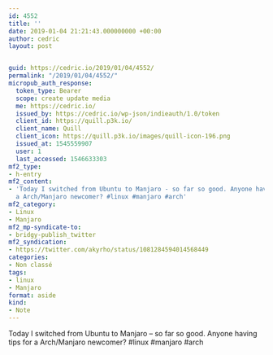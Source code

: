 ```yaml
---
id: 4552
title: ''
date: 2019-01-04 21:21:43.000000000 +00:00
author: cedric
layout: post


guid: https://cedric.io/2019/01/04/4552/
permalink: "/2019/01/04/4552/"
micropub_auth_response:
  token_type: Bearer
  scope: create update media
  me: https://cedric.io/
  issued_by: https://cedric.io/wp-json/indieauth/1.0/token
  client_id: https://quill.p3k.io/
  client_name: Quill
  client_icon: https://quill.p3k.io/images/quill-icon-196.png
  issued_at: 1545559907
  user: 1
  last_accessed: 1546633303
mf2_type:
- h-entry
mf2_content:
- 'Today I switched from Ubuntu to Manjaro - so far so good. Anyone having tips for
  a Arch/Manjaro newcomer? #linux #manjaro #arch'
mf2_category:
- Linux
- Manjaro
mf2_mp-syndicate-to:
- bridgy-publish_twitter
mf2_syndication:
- https://twitter.com/akyrho/status/1081284594014568449
categories:
- Non classé
tags:
- linux
- Manjaro
format: aside
kind:
- Note
---
```

Today I switched from Ubuntu to Manjaro &#8211; so far so good. Anyone having tips for a Arch/Manjaro newcomer? #linux #manjaro #arch